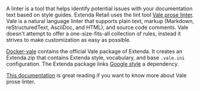 A linter is a tool that helps identify potential issues with your documentation text based on style guides.
Extenda Retail uses the lint tool [Vale prose linter](https://docs.errata.ai/vale/about).
Vale is a natural language linter that supports plain text,
markup (Markdown, reStructuredText, AsciiDoc, and HTML), and source code comments.
Vale doesn't attempt to offer a one-size-fits-all collection of rules,
instead it strives to make customization as easy as possible.

[Docker-vale](https://github.com/extenda/docker-vale) contains the official Vale package of Extenda.
It creates an Extenda.zip that contains Extenda style, vocabulary, and base `.vale.ini` configuration.
The Extenda package links [Google style](https://developers.google.com/style/word-list) a dependency.

[This documentation](https://passo.uno/posts/first-steps-with-the-vale-prose-linter/) is great reading if you want to know more about Vale prose linter.

